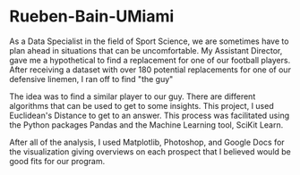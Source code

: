 # Rueben-Bain-UMiami
As a Data Specialist in the field of Sport Science, we are sometimes have to plan ahead in situations that can be uncomfortable. My Assistant Director, gave me a hypothetical to find a replacement for one of our football players. After receiving a dataset with over 180 potential replacements for one of our defensive linemen, I ran off to find "the guy"

The idea was to find a similar player to our guy. There are different algorithms that can be used to get to some insights. This project, I used Euclidean's Distance to get to an answer. This process was facilitated using the Python packages Pandas and the Machine Learning tool, SciKit Learn.

After all of the analysis, I used Matplotlib, Photoshop, and Google Docs for the visualization giving overviews on each prospect that I believed would be good fits for our program. 
